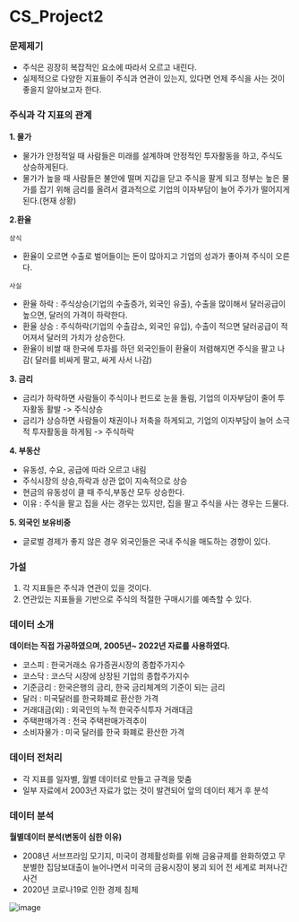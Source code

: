 # CS_Project2

### 문제제기
- 주식은 굉장히 복잡적인 요소에 따라서 오르고 내린다.
- 실제적으로 다양한 지표들이 주식과 연관이 있는지, 있다면 언제 주식을 사는 것이 좋을지 알아보고자 한다.

### 주식과 각 지표의 관계
**1. 물가**
- 물가가 안정적일 때 사람들은 미래를 설계하며 안정적인 투자활동을 하고, 주식도 상승하게된다.
- 물가가 높을 때 사람들은 불안에 떨며 지갑을 닫고 주식을 팔게 되고 정부는 높은 물가를 잡기 위해 금리를 올려서 결과적으로 기업의 이자부담이 늘어 주가가 떨어지게 된다.(현재 상황)

**2.환율**   

`상식`    
- 환율이 오르면 수출로 벌어들이는 돈이 많아지고 기업의 성과가 좋아져 주식이 오른다.  

`사실`
- 환율 하락 : 주식상승(기업의 수출증가, 외국인 유출), 수출을 많이해서 달러공급이 높으면, 달러의 가격이 하락한다.     
- 환율 상승 : 주식하락(기업의 수출감소, 외국인 유입), 수출이 적으면 달러공급이 적어져서 달러의 가치가 상승한다.      
- 환율이 비쌀 때 한국에 투자를 하던 외국인들이 환율이 저렴해지면 주식을 팔고 나감( 달러를 비싸게 팔고, 싸게 사서 나감)   

**3. 금리**
- 금리가 하락하면 사람들이 주식이나 펀드로 눈을 돌림, 기업의 이자부담이 줄어 투자활동 활발 -> 주식상승
- 금리가 상승하면 사람들이 채권이나 저축을 하게되고, 기업의 이자부담이 늘어 소극적 투자활동을 하게됨 -> 주식하락

**4. 부동산**
- 유동성, 수요, 공급에 따라 오르고 내림
- 주식시장의 상승,하락과 상관 없이 지속적으로 상승
- 현금의 유동성이 클 때 주식,부동산 모두 상승한다.
- 이유 : 주식을 팔고 집을 사는 경우는 있지만, 집을 팔고 주식을 사는 경우는 드물다.

**5. 외국인 보유비중**
- 글로벌 경제가 좋지 않은 경우 외국인들은 국내 주식을 매도하는 경향이 있다.

### 가설
1. 각 지표들은 주식과 연관이 있을 것이다.
2. 연관있는 지표들을 기반으로 주식의 적절한 구매시기를 예측할 수 있다.

### 데이터 소개
**데이터는 직접 가공하였으며, 2005년~ 2022년 자료를 사용하였다.**
- 코스피 : 한국거래소 유가증권시장의 종합주가지수
- 코스닥 : 코스닥 시장에 상장된 기업의 종합주가지수
- 기준금리 : 한국은행의 금리, 한국 금리체계의 기준이 되는 금리
- 달러 : 미국달러를 한국화폐로 환산한 가격
- 거래대금(외) : 외국인의 누적 한국주식투자 거래대금
- 주택판매가격 : 전국 주택판매가격추이
- 소비자물가 : 미국 달러를 한국 화폐로 환산한 가격

### 데이터 전처리
- 각 지표를 일자별, 월별 데이터로 만들고 규격을 맞춤
- 일부 자료에서 2003년 자료가 없는 것이 발견되어 앞의 데이터 제거 후 분석

### 데이터 분석
**월별데이터 분석(변동이 심한 이유)**
- 2008년 서브프라임 모기지, 미국이  경제활성화를 위해 금융규제를 완화하였고 무분별한 집담보대출이 늘어나면서 미국의 금융시장이 붕괴 되어 전 세계로 퍼져나간 사건
- 2020년 코로나19로 인한 경제 침체

![image](https://user-images.githubusercontent.com/110000734/225685117-1ff19170-45b5-492f-b197-923e36248581.png)
